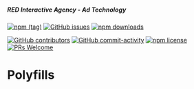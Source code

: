 ##### RED Interactive Agency - Ad Technology

[![npm (tag)](https://img.shields.io/npm/v/@ff0000-ad-tech%2Fad-polyfills.svg?style=flat-square)](https://www.npmjs.com/package/@ff0000-ad-tech%2Fad-polyfills)
[![GitHub issues](https://img.shields.io/github/issues/ff0000-ad-tech/ad-polyfills.svg?style=flat-square)](https://github.com/ff0000-ad-tech/ad-polyfills)
[![npm downloads](https://img.shields.io/npm/dm/@ff0000-ad-tech%2Fad-polyfills.svg?style=flat-square)](https://www.npmjs.com/package/@ff0000-ad-tech%2Fad-polyfills)

[![GitHub contributors](https://img.shields.io/github/contributors/ff0000-ad-tech/ad-polyfills.svg?style=flat-square)](https://github.com/ff0000-ad-tech/ad-polyfills/graphs/contributors/)
[![GitHub commit-activity](https://img.shields.io/github/commit-activity/y/ff0000-ad-tech/ad-polyfills.svg?style=flat-square)](https://github.com/ff0000-ad-tech/ad-polyfills/commits/master)
[![npm license](https://img.shields.io/npm/l/@ff0000-ad-tech%2Fad-polyfills.svg?style=flat-square)](https://github.com/ff0000-ad-tech/ad-polyfills/blob/master/LICENSE)
[![PRs Welcome](https://img.shields.io/badge/PRs-welcome-brightgreen.svg?style=flat-square)](http://makeapullrequest.com)

# Polyfills
